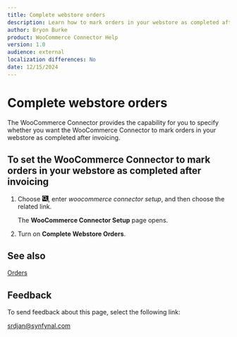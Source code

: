 ```yaml
---
title: Complete webstore orders
description: Learn how to mark orders in your webstore as completed after invoicing.
author: Bryon Burke
product: WooCommerce Connector Help
version: 1.0
audience: external
localization differences: No
date: 12/15/2024
---
```


<!-- markdownlint-disable MD006 MD007 MD009 MD024 MD025 MD033 -->
<!--// cspell:ignore  markdownlint allowfullscreen keyframes webstore woocommerce webstore -->

# Complete webstore orders

The WooCommerce Connector provides the capability for you to specify whether you want the WooCommerce Connector to mark orders in your webstore as completed after invoicing.

## To set the WooCommerce Connector to mark orders in your webstore as completed after invoicing

1. Choose ![Lightbulb that opens the Tell Me feature.](media/ui-search/search_small.png "Tell me what you want to do"), enter <i>woocommerce connector setup</i>, and then choose the related link.

   The <b>WooCommerce Connector Setup</b> page opens.

1. Turn on <b>Complete Webstore Orders</b>.

## See also

[Orders](orders.md)  

## Feedback

To send feedback about this page, select the following link:

[srdjan@synfynal.com](mailto:srdjan@synfynal.com?subject=Documentation%20Feedback%20Product%20Docs:%20complete-webstore-orders)

